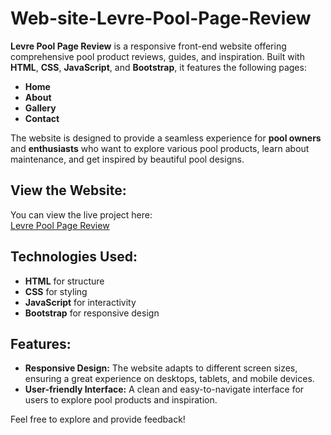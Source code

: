 # Web-site-Levre-Pool-Page-Review

**Levre Pool Page Review** is a responsive front-end website offering comprehensive pool product reviews, guides, and inspiration. Built with **HTML**, **CSS**, **JavaScript**, and **Bootstrap**, it features the following pages:
- **Home**  
- **About**  
- **Gallery**  
- **Contact**  

The website is designed to provide a seamless experience for **pool owners** and **enthusiasts** who want to explore various pool products, learn about maintenance, and get inspired by beautiful pool designs.

## View the Website:
You can view the live project here:  
[Levre Pool Page Review](https://lever-pool-review.onrender.com/)

## Technologies Used:
- **HTML** for structure  
- **CSS** for styling  
- **JavaScript** for interactivity  
- **Bootstrap** for responsive design

## Features:
- **Responsive Design:** The website adapts to different screen sizes, ensuring a great experience on desktops, tablets, and mobile devices.  
- **User-friendly Interface:** A clean and easy-to-navigate interface for users to explore pool products and inspiration.

Feel free to explore and provide feedback!
